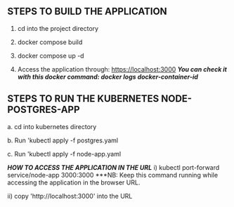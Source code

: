## STEPS TO BUILD THE APPLICATION 

1. cd into the project directory

2. docker compose build

3. docker compose up -d

4. Access the application through: <https://localhost:3000>
***You can check it with this docker command: docker logs docker-container-id***


## STEPS TO RUN THE KUBERNETES NODE-POSTGRES-APP 

a. cd into kubernetes directory

b. Run 'kubectl apply -f postgres.yaml

c. Run 'kubectl apply -f node-app.yaml

***HOW TO ACCESS THE APPLICATION IN THE URL***
i) kubectl port-forward service/node-app 3000:3000
***NB: Keep this command running while accessing the application in the browser URL.

ii) copy 'http://localhost:3000' into the URL
